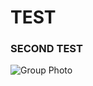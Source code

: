 # TEST

### SECOND TEST

![Group Photo](https://julian-stoller.github.io/Big%20Red%20Hacks%202025%20-%20visual%20assets/BRH-2025%20-%20Group%20Photo.JPG)
